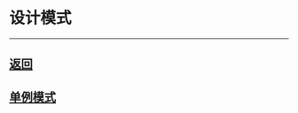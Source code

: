 # 设计模式

---
## [返回](/repository/theory/OOP/README.md#面向对象编程)
## [单例模式](/repository/theory/OOP/DesignPattern/singleton/README.md#单例模式-singleton)